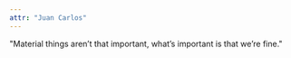 ```yaml
---
attr: "Juan Carlos"
---
```

"Material things aren’t that important, what’s important is that we’re fine."